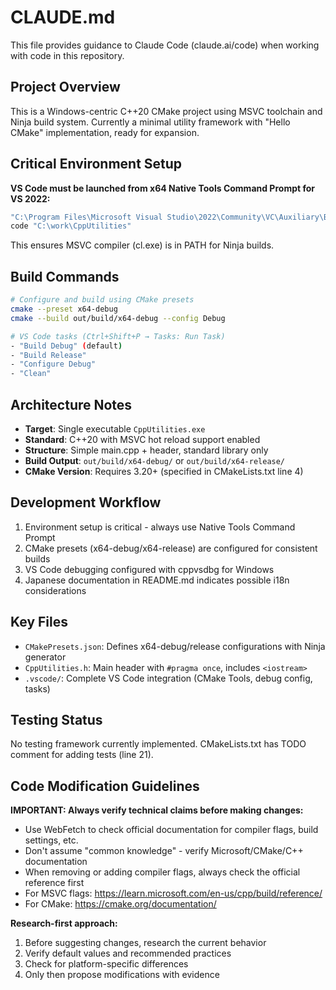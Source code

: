 # CLAUDE.md

This file provides guidance to Claude Code (claude.ai/code) when working with code in this repository.

## Project Overview
This is a Windows-centric C++20 CMake project using MSVC toolchain and Ninja build system. Currently a minimal utility framework with "Hello CMake" implementation, ready for expansion.

## Critical Environment Setup
**VS Code must be launched from x64 Native Tools Command Prompt for VS 2022:**
```cmd
"C:\Program Files\Microsoft Visual Studio\2022\Community\VC\Auxiliary\Build\vcvars64.bat"
code "C:\work\CppUtilities"
```
This ensures MSVC compiler (cl.exe) is in PATH for Ninja builds.

## Build Commands
```bash
# Configure and build using CMake presets
cmake --preset x64-debug
cmake --build out/build/x64-debug --config Debug

# VS Code tasks (Ctrl+Shift+P → Tasks: Run Task)
- "Build Debug" (default)
- "Build Release" 
- "Configure Debug"
- "Clean"
```

## Architecture Notes
- **Target**: Single executable `CppUtilities.exe`
- **Standard**: C++20 with MSVC hot reload support enabled
- **Structure**: Simple main.cpp + header, standard library only
- **Build Output**: `out/build/x64-debug/` or `out/build/x64-release/`
- **CMake Version**: Requires 3.20+ (specified in CMakeLists.txt line 4)

## Development Workflow
1. Environment setup is critical - always use Native Tools Command Prompt
2. CMake presets (x64-debug/x64-release) are configured for consistent builds
3. VS Code debugging configured with cppvsdbg for Windows
4. Japanese documentation in README.md indicates possible i18n considerations

## Key Files
- `CMakePresets.json`: Defines x64-debug/release configurations with Ninja generator
- `CppUtilities.h`: Main header with `#pragma once`, includes `<iostream>`
- `.vscode/`: Complete VS Code integration (CMake Tools, debug config, tasks)

## Testing Status
No testing framework currently implemented. CMakeLists.txt has TODO comment for adding tests (line 21).

## Code Modification Guidelines
**IMPORTANT: Always verify technical claims before making changes:**
- Use WebFetch to check official documentation for compiler flags, build settings, etc.
- Don't assume "common knowledge" - verify Microsoft/CMake/C++ documentation
- When removing or adding compiler flags, always check the official reference first
- For MSVC flags: https://learn.microsoft.com/en-us/cpp/build/reference/
- For CMake: https://cmake.org/documentation/

**Research-first approach:**
1. Before suggesting changes, research the current behavior
2. Verify default values and recommended practices
3. Check for platform-specific differences
4. Only then propose modifications with evidence
